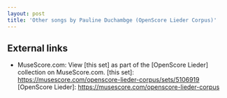 ```yaml
---
layout: post
title: 'Other songs by Pauline Duchambge (OpenScore Lieder Corpus)'
---
```


## External links

- MuseScore.com: View [this set] as part of the [OpenScore Lieder] collection on MuseScore.com.
[this set]: https://musescore.com/openscore-lieder-corpus/sets/5106919
[OpenScore Lieder]: https://musescore.com/openscore-lieder-corpus
